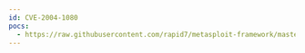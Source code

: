 ```yaml
---
id: CVE-2004-1080
pocs:
  - https://raw.githubusercontent.com/rapid7/metasploit-framework/master/modules/exploits/windows/wins/ms04_045_wins.rb
---
```

